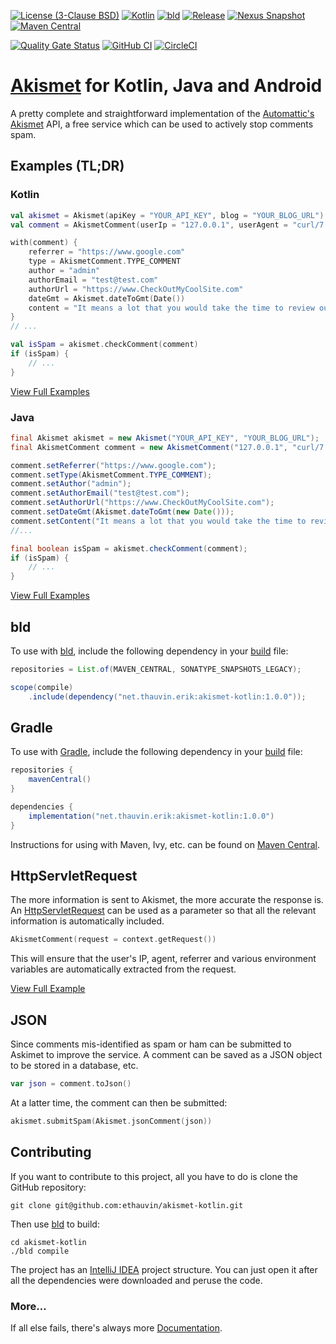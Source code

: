 [![License (3-Clause BSD)](https://img.shields.io/badge/license-BSD%203--Clause-blue.svg?style=flat-square)](https://opensource.org/licenses/BSD-3-Clause)
[![Kotlin](https://img.shields.io/badge/kotlin-2.0.0-7f52ff)](https://kotlinlang.org/)
[![bld](https://img.shields.io/badge/1.9.1-FA9052?label=bld&labelColor=2392FF)](https://rife2.com/bld)
[![Release](https://img.shields.io/github/release/ethauvin/akismet-kotlin.svg)](https://github.com/ethauvin/akismet-kotlin/releases/latest)
[![Nexus Snapshot](https://img.shields.io/nexus/s/net.thauvin.erik/akismet-kotlin?label=snapshot&server=https%3A%2F%2Foss.sonatype.org%2F)](https://oss.sonatype.org/content/repositories/snapshots/net/thauvin/erik/akismet-kotlin/)
[![Maven Central](https://img.shields.io/maven-central/v/net.thauvin.erik/akismet-kotlin.svg?color=blue)](https://central.sonatype.com/artifact/net.thauvin.erik/akismet-kotlin)

[![Quality Gate Status](https://sonarcloud.io/api/project_badges/measure?project=ethauvin_akismet-kotlin&metric=alert_status)](https://sonarcloud.io/dashboard?id=ethauvin_akismet-kotlin)
[![GitHub CI](https://github.com/ethauvin/akismet-kotlin/actions/workflows/bld.yml/badge.svg)](https://github.com/ethauvin/akismet-kotlin/actions/workflows/bld.yml)
[![CircleCI](https://circleci.com/gh/ethauvin/akismet-kotlin/tree/master.svg?style=shield)](https://circleci.com/gh/ethauvin/akismet-kotlin/tree/master)

# [Akismet](https://www.akismet.com) for Kotlin, Java and Android

A pretty complete and straightforward implementation of the [Automattic's Akismet](https://akismet.com/development/api/) API, a free service which can be used to actively stop comments spam.

## Examples (TL;DR)

### Kotlin

```kotlin
val akismet = Akismet(apiKey = "YOUR_API_KEY", blog = "YOUR_BLOG_URL")
val comment = AkismetComment(userIp = "127.0.0.1", userAgent = "curl/7.29.0")

with(comment) {
    referrer = "https://www.google.com"
    type = AkismetComment.TYPE_COMMENT
    author = "admin"
    authorEmail = "test@test.com"
    authorUrl = "https://www.CheckOutMyCoolSite.com"
    dateGmt = Akismet.dateToGmt(Date())
    content = "It means a lot that you would take the time to review our software."
}
// ...

val isSpam = akismet.checkComment(comment)
if (isSpam) {
    // ...
}
```

[View Full Examples](https://github.com/ethauvin/akismet-kotlin/blob/master/examples)

### Java

```java
final Akismet akismet = new Akismet("YOUR_API_KEY", "YOUR_BLOG_URL");
final AkismetComment comment = new AkismetComment("127.0.0.1", "curl/7.29.0");

comment.setReferrer("https://www.google.com");
comment.setType(AkismetComment.TYPE_COMMENT);
comment.setAuthor("admin");
comment.setAuthorEmail("test@test.com");
comment.setAuthorUrl("https://www.CheckOutMyCoolSite.com");
comment.setDateGmt(Akismet.dateToGmt(new Date()));
comment.setContent("It means a lot that you would take the time to review our software.");
//...

final boolean isSpam = akismet.checkComment(comment);
if (isSpam) {
    // ...
}
```

[View Full Examples](https://github.com/ethauvin/akismet-kotlin/blob/master/examples)

## bld

To use with [bld](https://rife2.com/bld), include the following dependency in your [build](https://github.com/ethauvin/akismet-kotlin/blob/master/examples/bld/src/bld/java/com/example/ExampleBuild.java) file:

```java
repositories = List.of(MAVEN_CENTRAL, SONATYPE_SNAPSHOTS_LEGACY);

scope(compile)
    .include(dependency("net.thauvin.erik:akismet-kotlin:1.0.0"));
```

## Gradle

To use with [Gradle](https://gradle.org/), include the following dependency in your [build](https://github.com/ethauvin/akismet-kotlin/blob/master/examples/gradle/build.gradle.kts) file:

```gradle
repositories {
    mavenCentral()
}

dependencies {
    implementation("net.thauvin.erik:akismet-kotlin:1.0.0")
}
```

Instructions for using with Maven, Ivy, etc. can be found on [Maven Central](https://central.sonatype.com/artifact/net.thauvin.erik/akismet-kotlin).

## HttpServletRequest

The more information is sent to Akismet, the more accurate the response is. An [HttpServletRequest](https://javaee.github.io/javaee-spec/javadocs/javax/servlet/http/HttpServletRequest.html) can be used as a parameter so that all the relevant information is automatically included.

```kotlin
AkismetComment(request = context.getRequest())
```

This will ensure that the user's IP, agent, referrer and various environment variables are automatically extracted from the request.

[View Full Example](https://github.com/ethauvin/akismet-kotlin/blob/master/examples/gradle/src/main/kotlin/com/example/AkismetServlet.kt)

## JSON

Since comments mis-identified as spam or ham can be submitted to Askimet to improve the service. A comment can be saved as a JSON object to be stored in a database, etc.

```kotlin
var json = comment.toJson()
```

At a latter time, the comment can then be submitted:

```kotlin
akismet.submitSpam(Akismet.jsonComment(json))
```

## Contributing

If you want to contribute to this project, all you have to do is clone the GitHub
repository:

```console
git clone git@github.com:ethauvin/akismet-kotlin.git
```

Then use [bld](https://rife2.com/bld) to build:

```console
cd akismet-kotlin
./bld compile
```

The project has an [IntelliJ IDEA](https://www.jetbrains.com/idea/) project structure. You can just open it after all the dependencies were downloaded and peruse the code.

### More…

If all else fails, there's always more [Documentation](https://ethauvin.github.io/akismet-kotlin/).
